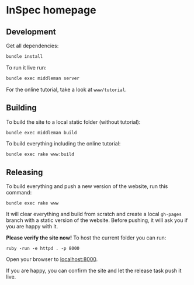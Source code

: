 # InSpec homepage

## Development

Get all dependencies:

```bash
bundle install
```

To run it live run:

```bash
bundle exec middleman server
```

For the online tutorial, take a look at `www/tutorial`.

## Building

To build the site to a local static folder (without tutorial):

```bash
bundle exec middleman build
```

To build everything including the online tutorial:

```
bundle exec rake www:build
```

## Releasing

To build everything and push a new version of the website, run this command:

```
bundle exec rake www
```

It will clear everything and build from scratch and create a local `gh-pages` branch with a static version of the website.
Before pushing, it will ask you if you are happy with it.

**Please verify the site now!** To host the current folder you can run:

```
ruby -run -e httpd . -p 8000
```

Open your browser to [localhost:8000](http://localhost:8000).

If you are happy, you can confirm the site and let the release task push it live.
